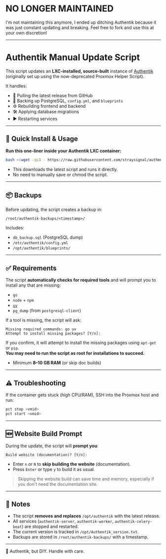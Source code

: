 # NO LONGER MAINTAINED

I'm not maintaining this anymore, I ended up ditching Authentik because it was just constant updating and breaking. Feel free to fork and use this at your own discretion!

---

# Authentik Manual Update Script

This script updates an **LXC-installed, source-built** instance of [Authentik](https://goauthentik.io) (originally set up using the now-deprecated Proxmox Helper Script).

It handles:

- 🔁 Pulling the latest release from GitHub  
- 🛟 Backing up PostgreSQL, `config.yml`, and `blueprints`  
- ⚙️ Rebuilding frontend and backend  
- 🛠️ Applying database migrations  
- ▶️ Restarting services

---

## 🚀 Quick Install & Usage

**Run this one-liner inside your Authentik LXC container:**

```bash
bash <(wget -qLO - https://raw.githubusercontent.com/straysignal/authentik-update/main/authentik-update.sh)
```

- This downloads the latest script and runs it directly.
- No need to manually save or chmod the script.

---

## 📦 Backups

Before updating, the script creates a backup in:

```
/root/authentik-backups/<timestamp>/
```

Includes:

- `db_backup.sql` (PostgreSQL dump)
- `/etc/authentik/config.yml`
- `/opt/authentik/blueprints/`

---

## ✅ Requirements

The script **automatically checks for required tools** and will prompt you to install any that are missing:

- `go`
- `node` + `npm`
- [`uv`](https://github.com/astral-sh/uv)
- `pg_dump` (from `postgresql-client`)

If a tool is missing, the script will ask:

```
Missing required commands: go uv
Attempt to install missing packages? [Y/n]:
```

If you confirm, it will attempt to install the missing packages using `apt-get` or `pip`.  
**You may need to run the script as root for installations to succeed.**

- Minimum **8–10 GB RAM** (or skip doc builds)

---

## ⚠️ Troubleshooting

If the container gets stuck (high CPU/RAM), SSH into the Proxmox host and run:

```bash
pct stop <vmid>
pct start <vmid>
```

---

## 🆕 Website Build Prompt

During the update, the script will **prompt you**:

```
Build website (documentation)? [Y/n]:
```

- Enter `n` or `N` to **skip building the website** (documentation).  
- Press `Enter` or type `y` to build it as usual.

> Skipping the website build can save time and memory, especially if you don't need the documentation site.

---

## 📝 Notes

- The script **removes and replaces** `/opt/authentik` with the latest release.
- All services (`authentik-server`, `authentik-worker`, `authentik-celery-beat`) are stopped and restarted.
- The current version is tracked in `/opt/Authentik_version.txt`.
- Backups are stored in `/root/authentik-backups/` with a timestamp.

---

🐺 Authentik, but DIY. Handle with care.
